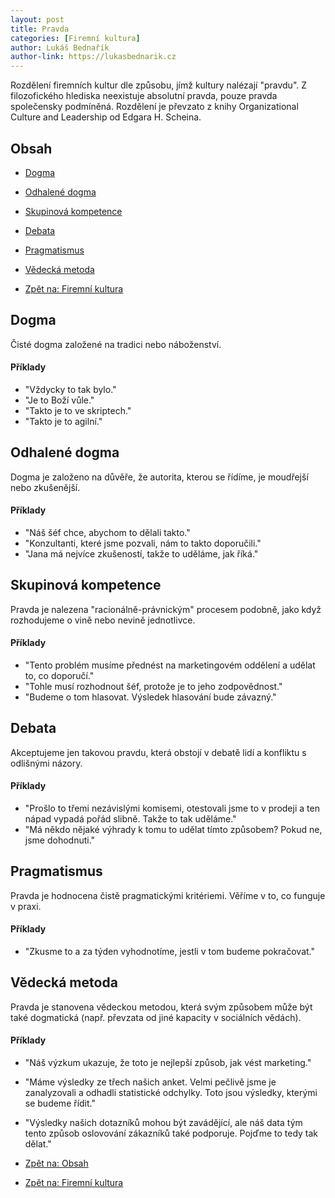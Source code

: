 ```yaml
---
layout: post
title: Pravda
categories: [Firemní kultura]
author: Lukáš Bednařík
author-link: https://lukasbednarik.cz
---
```


Rozdělení firemních kultur dle způsobu, jímž kultury nalézají "pravdu".
Z filozofického hlediska neexistuje absolutní pravda, pouze pravda společensky podmíněná.
Rozdělení je převzato z knihy Organizational Culture and Leadership od Edgara H. Scheina.

## Obsah

- [Dogma](#dogma)
- [Odhalené dogma](#odhalené-dogma)
- [Skupinová kompetence](#skupinová-kompetence)
- [Debata](#debata)
- [Pragmatismus](#pragmatismus)
- [Vědecká metoda](#vědecká-metoda)

- [Zpět na: Firemní kultura](/firemni-kultura/)

## Dogma

Čisté dogma založené na tradici nebo náboženství.

#### Příklady

- "Vždycky to tak bylo."
- "Je to Boží vůle."
- "Takto je to ve skriptech."
- "Takto je to agilní."

## Odhalené dogma

Dogma je založeno na důvěře, že autorita, kterou se řídíme,
je moudřejší nebo zkušenější.

#### Příklady

- "Náš šéf chce, abychom to dělali takto."
- "Konzultanti, které jsme pozvali, nám to takto doporučili."
- "Jana má nejvíce zkušeností, takže to uděláme, jak říká."

## Skupinová kompetence

Pravda je nalezena "racionálně-právnickým" procesem
podobně, jako když rozhodujeme o vině nebo nevině jednotlivce.

#### Příklady

- "Tento problém musíme přednést na marketingovém oddělení a udělat to, co doporučí."
- "Tohle musí rozhodnout šéf, protože je to jeho zodpovědnost."
- "Budeme o tom hlasovat. Výsledek hlasování bude závazný."

## Debata

Akceptujeme jen takovou pravdu, která obstojí v debatě lidí a konfliktu
s odlišnými názory.

#### Příklady

- "Prošlo to třemi nezávislými komisemi, otestovali jsme to v prodeji
  a ten nápad vypadá pořád slibně. Takže to tak uděláme."
- "Má někdo nějaké výhrady k tomu to udělat tímto způsobem? Pokud ne, jsme dohodnuti."

## Pragmatismus

Pravda je hodnocena čistě pragmatickými kritériemi.
Věříme v to, co funguje v praxi.

#### Příklady

- "Zkusme to a za týden vyhodnotíme, jestli v tom budeme pokračovat."

## Vědecká metoda

Pravda je stanovena vědeckou metodou, která svým způsobem může být také dogmatická
(např. převzata od jiné kapacity v sociálních vědách).

#### Příklady

- "Náš výzkum ukazuje, že toto je nejlepší způsob, jak vést marketing."
- "Máme výsledky ze třech našich anket. Velmi pečlivě jsme je zanalyzovali
  a odhadli statistické odchylky. Toto jsou výsledky, kterými se budeme řídit."
- "Výsledky našich dotazníků mohou být zavádějící, ale náš data tým tento způsob oslovování
  zákazníků také podporuje. Pojďme to tedy tak dělat."

- [Zpět na: Obsah](/firemni-kultura-pravda/#obsah)
- [Zpět na: Firemní kultura](/firemni-kultura/)
